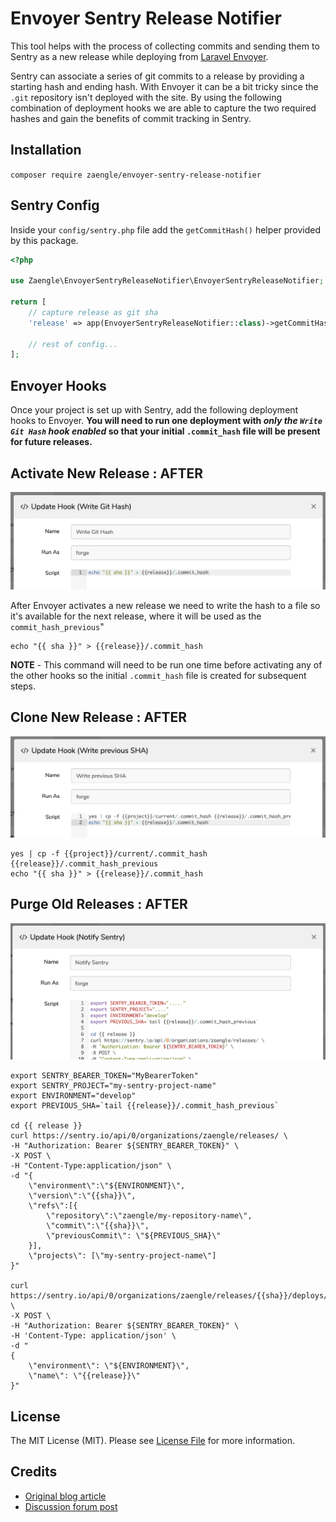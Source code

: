 # Envoyer Sentry Release Notifier
This tool helps with the process of collecting commits and sending them to Sentry as a new release while deploying from [Laravel Envoyer](https://envoyer.io/).

Sentry can associate a series of git commits to a release by providing a starting hash and ending hash. With Envoyer it can be a bit tricky since the `.git` repository isn't deployed with the site. By using the following combination of deployment hooks we are able to capture the two required hashes and gain the benefits of commit tracking in Sentry.

## Installation

`composer require zaengle/envoyer-sentry-release-notifier`

## Sentry Config

Inside your `config/sentry.php` file add the `getCommitHash()` helper provided by this package.

```php
<?php

use Zaengle\EnvoyerSentryReleaseNotifier\EnvoyerSentryReleaseNotifier;

return [
    // capture release as git sha
    'release' => app(EnvoyerSentryReleaseNotifier::class)->getCommitHash(),
    
    // rest of config...
];
```

## Envoyer Hooks
Once your project is set up with Sentry, add the following deployment hooks to Envoyer. **You will need to run one deployment with _only the `Write Git Hash` hook enabled_ so that your initial `.commit_hash` file will be present for future releases.**

## Activate New Release : AFTER
![image](./write-git-hash.png)

After Envoyer activates a new release we need to write the hash to a file so it's available for the next release, where it will be used as the `commit_hash_previous`"

```shell script
echo "{{ sha }}" > {{release}}/.commit_hash
```
**NOTE** - This command will need to be run one time before activating any of the other hooks so the initial `.commit_hash` file is created for subsequent steps.

## Clone New Release : AFTER
![image](./write-previous-sha.png)

```shell script
yes | cp -f {{project}}/current/.commit_hash {{release}}/.commit_hash_previous
echo "{{ sha }}" > {{release}}/.commit_hash
```

## Purge Old Releases : AFTER
![image](./notify-sentry.png)

```shell script
export SENTRY_BEARER_TOKEN="MyBearerToken"
export SENTRY_PROJECT="my-sentry-project-name"
export ENVIRONMENT="develop"
export PREVIOUS_SHA=`tail {{release}}/.commit_hash_previous`

cd {{ release }}
curl https://sentry.io/api/0/organizations/zaengle/releases/ \
-H "Authorization: Bearer ${SENTRY_BEARER_TOKEN}" \
-X POST \
-H "Content-Type:application/json" \
-d "{
    \"environment\":\"${ENVIRONMENT}\",
    \"version\":\"{{sha}}\",
    \"refs\":[{
        \"repository\":\"zaengle/my-repository-name\",
        \"commit\":\"{{sha}}\",
        \"previousCommit\": \"${PREVIOUS_SHA}\"
    }],
    \"projects\": [\"my-sentry-project-name\"]
}"

curl https://sentry.io/api/0/organizations/zaengle/releases/{{sha}}/deploys/ \
-X POST \
-H "Authorization: Bearer ${SENTRY_BEARER_TOKEN}" \
-H 'Content-Type: application/json' \
-d "
{
    \"environment\": \"${ENVIRONMENT}\",
    \"name\": \"{{release}}\"
}"
```

## License

The MIT License (MIT). Please see [License File](LICENSE.md) for more information.

## Credits

- [Original blog article](https://humaan.com/blog/tracking-envoyer-releases-in-sentry/)
- [Discussion forum post](https://forum.sentry.io/t/sentry-io-all-commits-associated-to-all-releases/3892)
